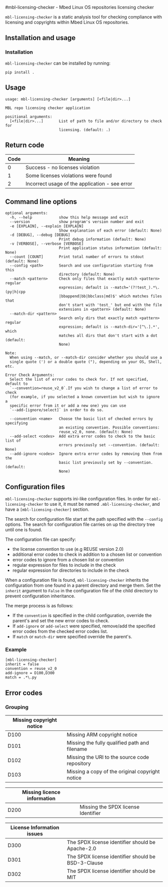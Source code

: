 <!-- Based on: en/3.0.0/usage.html
In open-source project: http://www.pydocstyle.org

Original file: Copyright (c) 2014-2017 Amir Rachum, <http://amir.rachum.com/>
Modifications: Copyright (c) 2019 Arm Limited and Contributors. All rights reserved.

SPDX-License-Identifier: MIT -->
#mbl-licensing-checker - Mbed Linux OS repositories licensing checker

`mbl-licensing-checker` is a static analysis tool for checking compliance with licensing and copyrights within Mbed Linux OS repositories.

## Installation and usage

### Installation

`mbl-licensing-checker` can be installed by running:
```
pip install .
```

## Usage

```
usage: mbl-licensing-checker [arguments] [<file|dir>...]

MBL repo licensing checker application

positional arguments:
  [<file|dir>...]       List of path to file and/or directory to check for
                        licensing. (default: .)

```


## Return code

| Code | Meaning                                           |
|------|---------------------------------------------------|
| 0    | Success - no licenses violation                   |
| 1    | Some licenses violations were found               |
| 2    | Incorrect usage of the application - see error    |

## Command line options

```
optional arguments:
  -h, --help            show this help message and exit
  --version             show program's version number and exit
  -e [EXPLAIN], --explain [EXPLAIN]
                        Show explanation of each error (default: None)
  -d [DEBUG], --debug [DEBUG]
                        Print debug information (default: None)
  -v [VERBOSE], --verbose [VERBOSE]
                        Print application status information (default: None)
  --count [COUNT]       Print total number of errors to stdout (default: None)
  --config <path>       Search and use configuration starting from this
                        directory (default: None)
  --match <pattern>     Check only files that exactly match <pattern> regular
                        expression; default is --match='(?!test_).*\.(py|h|cpp
                        |bbappend|bb|bbclass|md)$' which matches files that
                        don't start with 'test_' but end with the file
                        extensions in <pattern> (default: None)
  --match-dir <pattern>
                        Search only dirs that exactly match <pattern> regular
                        expression; default is --match-dir='[^\.].*', which
                        matches all dirs that don't start with a dot (default:
                        None)

Note:
  When using --match, or --match-dir consider whether you should use a
  single quote (') or a double quote ("), depending on your OS, Shell, etc.

Error Check Arguments:
  Select the list of error codes to check for. If not specified, default to
  `--convention=reuse_v2_0`.If you wish to change a list of error to check
  (for example, if you selected a known convention but wish to ignore a
  specific error from it or add a new one) you can use
  `--add-[ignore/select]` in order to do so.

  --convention <name>   Choose the basic list of checked errors by specifying
                        an existing convention. Possible conventions:
                        reuse_v2_0, none. (default: None)
  --add-select <codes>  Add extra error codes to check to the basic list of
                        errors previously set --convention. (default: None)
  --add-ignore <codes>  Ignore extra error codes by removing them from the
                        basic list previously set by --convention. (default:
                        None)
```

## Configuration files

`mbl-licensing-checker` supports ini-like configuration files. In order for `mbl-licensing-checker` to use it, it must be named `.mbl-licensing-checker`, and have a `[mbl-licensing-checker]` section.

The search for configuration file start at the path specified with the `--config` options. The search for configuration file carries on up the directory tree until one is found.

The configuration file can specify:
* the license convention to use (e.g REUSE version 2.0)
* additional error codes to check in addition to a chosen list or convention
* error codes to ignore from a chosen list or convention
* regular expression for files to include in the check
* regular expression for directories to include in the check

When a configuration file is found, `mbl-licensing-checker` inherits the configuration from one found in a parent directory and merge them. Set the `inherit` argument to `False` in the configuration file of the child directory to prevent configuration inheritance.

The merge process is as follows:

* If the `convention` is specified in the child configuration, override the parent's and set the new error codes to check.
* If `add-ignore` or `add-select` were specified, remove/add the specified error codes from the checked error codes list.
* If `match` or `match-dir` were specified override the parent's.


### Example

```
[mbl-licensing-checker]
inherit = false
convention = reuse_v2_0
add-ignore = D100,D300
match = .*\.py
```

## Error codes

### Grouping

| Missing copyright notice                                                       ||
|--------------------------|------------------------------------------------------|
| D100                     | Missing ARM copyright notice                         |
| D101                     | Missing the fully qualified path and filename        |
| D102                     | Missing the URI to the source code repository        |
| D103                     | Missing a copy of the original copyright notice      |

| Missing licence information                                                    ||
|--------------------------|:-----------------------------------------------------|
| D200                     | Missing the SPDX license Identifier                  |

| License Information issues                                                     ||
|----------------------------|:---------------------------------------------------|
| D300                       | The SPDX license identifier should be Apache-2.0   |
| D301                       | The SPDX license identifier should be BSD-3-Clause |
| D302                       | The SPDX license identifier should be MIT          |
